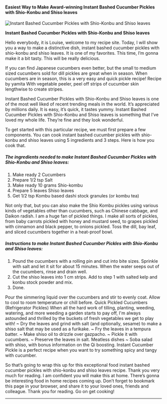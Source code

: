             

#### Easiest Way to Make Award-winning Instant Bashed Cucumber Pickles with Shio-Konbu and Shiso leaves

![Instant Bashed Cucumber Pickles with Shio-Konbu and Shiso leaves](https://img-global.cpcdn.com/recipes/5842032997171200/751x532cq70/instant-bashed-cucumber-pickles-with-shio-konbu-and-shiso-leaves-recipe-main-photo.jpg)

**Instant Bashed Cucumber Pickles with Shio-Konbu and Shiso leaves**

Hello everybody, it is Louise, welcome to my recipe site. Today, I will show you a way to make a distinctive dish, instant bashed cucumber pickles with shio-konbu and shiso leaves. It is one of my favorites. This time, I’m gonna make it a bit tasty. This will be really delicious.

If you can find Japanese cucumbers even better, but the small to medium sized cucumbers sold for dill pickles are great when in season. When cucumbers are in season, this is a very easy and quick pickle recipe! Recipe by yamita With vegetable peeler, peel off strips of cucumber skin lengthwise to create stripes.

Instant Bashed Cucumber Pickles with Shio-Konbu and Shiso leaves is one of the most well liked of recent trending meals in the world. It’s appreciated by millions daily. It is easy, it’s quick, it tastes yummy. Instant Bashed Cucumber Pickles with Shio-Konbu and Shiso leaves is something that I’ve loved my whole life. They’re fine and they look wonderful.

To get started with this particular recipe, we must first prepare a few components. You can cook instant bashed cucumber pickles with shio-konbu and shiso leaves using 5 ingredients and 3 steps. Here is how you cook that.

##### The ingredients needed to make Instant Bashed Cucumber Pickles with Shio-Konbu and Shiso leaves:

1.  Make ready 2 Cucumbers
2.  Prepare 1/2 tsp Salt
3.  Make ready 10 grams Shio-kombu
4.  Prepare 5 leaves Shiso leaves
5.  Get 1/2 tsp Kombu based dashi stock granules (or kombu tea)

Not only that, but you can also make the Shio Kombu pickles using various kinds of vegetables other than cucumbers, such as Chinese cabbage, and Daikon radish. I am a huge fan of pickled things. I make all sorts of pickles, from baby carrots pickled with honey and mustard seed, to grapes pickled with cinnamon and black pepper, to onions pickled. Toss the dill, bay leaf, and sliced cucumbers together in a heat-proof bowl.

##### Instructions to make Instant Bashed Cucumber Pickles with Shio-Konbu and Shiso leaves:

1.  Pound the cucumbers with a rolling pin and cut into bite sizes. Sprinkle with salt and let it sit for about 15 minutes. When the water seeps out of the cucumbers, rinse and drain well.
2.  Cut the shiso leaves into 1 cm strips. Add to step 1 with salted kelp and konbu stock powder and mix.
3.  Done.

Pour the simmering liquid over the cucumbers and stir to evenly coat. Allow to cool to room temperature or chill before. Quick Pickled Cucumbers (Refrigerator Pickles) When all the hard work of tilling, planting, weeding, watering, and more weeding a garden starts to pay off, I'm always astounded and thrilled by the buckets of fresh vegetables we get to play with! ~ Dry the leaves and grind with salt (and optionally, sesame) to make a shiso salt that may be used as a furikake. ~ Fry the leaves in a tempura batter. ~ Make shiso oil to drizzle over gazpacho. ~ Pickle it with cucumbers. ~ Preserve the leaves in salt. Meatless dishes ~ Soba salad with shiso, with bonus information on the Qi boosting. Instant Cucumber Pickle is a perfect recipe when you want to try something spicy and tangy with cucumber.

So that’s going to wrap this up for this exceptional food instant bashed cucumber pickles with shio-konbu and shiso leaves recipe. Thank you very much for reading. I am confident you will make this at home. There’s gonna be interesting food in home recipes coming up. Don’t forget to bookmark this page in your browser, and share it to your loved ones, friends and colleague. Thank you for reading. Go on get cooking!

* * *